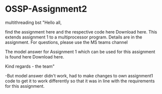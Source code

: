 # OSSP-Assignment2
multithreading bst
"Hello all,

find the assignment here and the respective code here Download here. This extends assignment 1 to a multiprocessor program. Details are in the assignment. For questions, please use the MS teams channel

The model answer for Assignment 1 which can be used for this assignment is found here Download here.

Kind regards - the team"

 -But model answer didn't work, had to make changes to own assignment1 code to get it to work differently so that it was in line with the requirements for this assignment.
